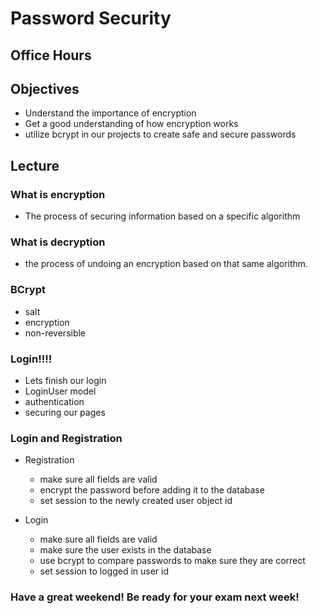 # Password Security

## Office Hours

## Objectives

- Understand the importance of encryption
- Get a good understanding of how encryption works
- utilize bcrypt in our projects to create safe and secure passwords

## Lecture

### What is encryption

- The process of securing information based on a specific algorithm

### What is decryption

- the process of undoing an encryption based on that same algorithm.

### BCrypt

- salt
- encryption
- non-reversible

### Login!!!!

- Lets finish our login
- LoginUser model
- authentication
- securing our pages

### Login and Registration

- Registration
    - make sure all fields are valid
    - encrypt the password before adding it to the database
    - set session to the newly created user object id

- Login
    - make sure all fields are valid
    - make sure the user exists in the database
    - use bcrypt to compare passwords to make sure they are correct
    - set session to logged in user id


### Have a great weekend! Be ready for your exam next week!